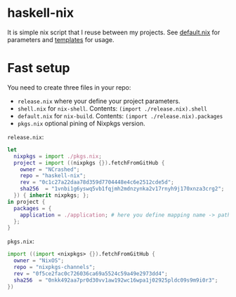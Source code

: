 # haskell-nix

It is simple nix script that I reuse between my projects. See [default.nix](./default.nix) for parameters and
[templates](https://github.com/NCrashed/haskell-nix-templates) for usage.

# Fast setup

You need to create three files in your repo:
- `release.nix` where your define your project parameters.
- `shell.nix` for `nix-shell`. Contents: `(import ./release.nix).shell`
- `default.nix` for `nix-build`. Contents: `(import ./release.nix).packages`
- `pkgs.nix` optional pining of Nixpkgs version.

`release.nix`:
``` Nix
let
  nixpkgs = import ./pkgs.nix;
  project = import ((nixpkgs {}).fetchFromGitHub {
    owner = "NCrashed";
    repo = "haskell-nix";
    rev = "0c1c27a22daa78d359d7704448e4c6e2512cde5d";
    sha256  = "1vnbi1g6yswq5vb1fqjmh2mdnzynka2v17rnyh9j170xnza3crg2";
  }) { inherit nixpkgs; };
in project {
  packages = {
    application = ./application; # here you define mapping name -> path for your project packages
  };
}
```

`pkgs.nix`:
``` Nix
import ((import <nixpkgs> {}).fetchFromGitHub {
  owner = "NixOS";
  repo = "nixpkgs-channels";
  rev = "0f5ce2fac0c726036ca69a5524c59a49e2973dd4";
  sha256  = "0nkk492aa7pr0d30vv1aw192wc16wpa1j02925pldc09s9m9i0r3";
})
```
